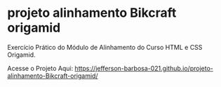 # projeto alinhamento Bikcraft origamid
 Exercício Prático do Módulo de Alinhamento do Curso HTML e CSS Origamid.

Acesse o Projeto Aqui: https://jefferson-barbosa-021.github.io/projeto-alinhamento-Bikcraft-origamid/
